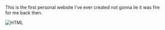 
This is the first personal website I've ever created not gonna lie it was fire for me back then.


![HTML](/img/snipc.png)




